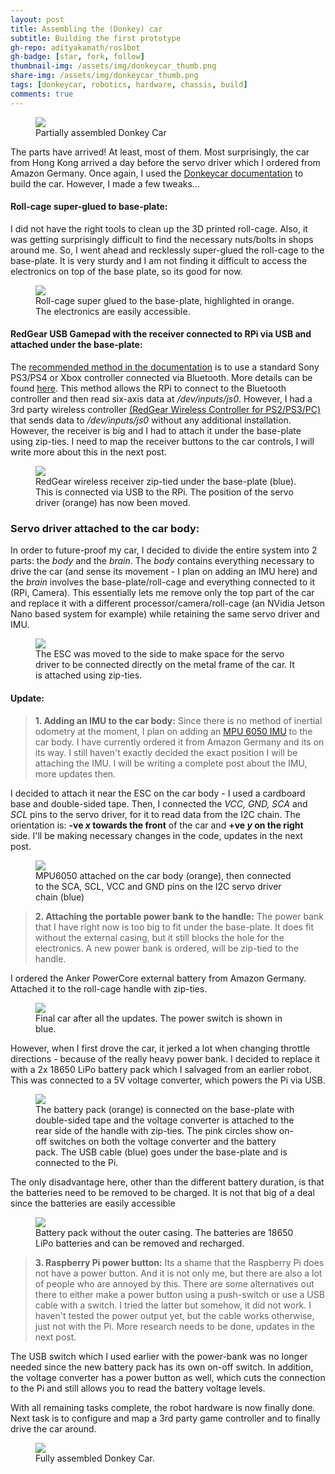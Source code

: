 ```yaml
---
layout: post
title: Assembling the (Donkey) car
subtitle: Building the first prototype
gh-repo: adityakamath/ros1bot
gh-badge: [star, fork, follow]
thumbnail-img: /assets/img/donkeycar_thumb.png
share-img: /assets/img/donkeycar_thumb.png
tags: [donkeycar, robotics, hardware, chassis, build]
comments: true
---
```


<figure class="aligncenter">
	<img src="https://adityakamath.github.com/assets/img/donkeycar_assembly1.png" />
	<figcaption>Partially assembled Donkey Car</figcaption>
</figure>

The parts have arrived! At least, most of them. Most surprisingly, the car from Hong Kong arrived a day before the servo driver which I ordered from Amazon Germany. Once again, I used the [Donkeycar documentation](https://docs.donkeycar.com/) to build the car. However, I made a few tweaks...

#### Roll-cage super-glued to base-plate:

I did not have the right tools to clean up the 3D printed roll-cage. Also, it was getting surprisingly difficult to find the necessary nuts/bolts in shops around me. So, I went ahead and recklessly super-glued the roll-cage to the base-plate. It is very sturdy and I am not finding it difficult to access the electronics on top of the base plate, so its good for now.

<figure class="aligncenter">
	<img src="https://adityakamath.github.com/assets/img/donkeycar_rollcage_glue.png" />
	<figcaption>Roll-cage super glued to the base-plate, highlighted in orange. The electronics are easily accessible.</figcaption>
</figure>

#### RedGear USB Gamepad with the receiver connected to RPi via USB and attached under the base-plate:

The [recommended method in the documentation](https://github.com/autorope/donkeypart_ps3_controller) is to use a standard Sony PS3/PS4 or Xbox controller connected via Bluetooth. More details can be found [here](https://github.com/autorope/donkeypart_ps3_controller). This method allows the RPi to connect to the Bluetooth controller and then read six-axis data at _/dev/inputs/js0_. However, I had a 3rd party wireless controller [(RedGear Wireless Controller for PS2/PS3/PC)](https://www.amazon.in/Redgear-Wireless-Controller-PS2-PS3/dp/B01B7SJUOA) that sends data to _/dev/inputs/js0_ without any additional installation. However, the receiver is big and I had to attach it under the base-plate using zip-ties. I need to map the receiver buttons to the car controls, I will write more about this in the next post.

<figure class="aligncenter">
	<img src="https://adityakamath.github.com/assets/img/donkeycar_receiver_ziptied.png" />
	<figcaption>RedGear wireless receiver zip-tied under the base-plate (blue). This is connected via USB to the RPi. The position of the servo driver (orange) has now been moved.</figcaption>
</figure>

### Servo driver attached to the car body:

In order to future-proof my car, I decided to divide the entire system into 2 parts: the _body_ and the _brain_. The _body_ contains everything necessary to drive the car (and sense its movement - I plan on adding an IMU here) and the _brain_ involves the base-plate/roll-cage and everything connected to it (RPi, Camera). This essentially lets me remove only the top part of the car and replace it with a different processor/camera/roll-cage (an NVidia Jetson Nano based system for example) while retaining the same servo driver and IMU.

<figure class="aligncenter">
	<img src="https://adityakamath.github.com/assets/img/donkeycar_pwmboard_ziptied.png" />
	<figcaption>The ESC was moved to the side to make space for the servo driver to be connected directly on the metal frame of the car. It is attached using zip-ties.</figcaption>
</figure>

#### Update:

> **1\. Adding an IMU to the car body:** Since there is no method of inertial odometry at the moment, I plan on adding an [MPU 6050 IMU](https://docs.donkeycar.com/parts/imu/) to the car body. I have currently ordered it from Amazon Germany and its on its way. I still haven't exactly decided the exact position I will be attaching the IMU. I will be writing a complete post about the IMU, more updates then.

I decided to attach it near the ESC on the car body - I used a cardboard base and double-sided tape. Then, I connected the _VCC, GND, SCA_ and _SCL_ pins to the servo driver, for it to read data from the I2C chain. The orientation is: **\-ve _x_ towards the front** of the car and **+ve _y_ on the right** side. I'll be making necessary changes in the code, updates in the next post.

<figure class="aligncenter">
	<img src="https://adityakamath.github.com/assets/img/donkeycar_imu_attached.png" />
	<figcaption>MPU6050 attached on the car body (orange), then connected to the SCA, SCL, VCC and GND pins on the I2C servo driver chain (blue)</figcaption>
</figure>

> **2\. Attaching the portable power bank to the handle:** The power bank that I have right now is too big to fit under the base-plate. It does fit without the external casing, but it still blocks the hole for the electronics. A new power bank is ordered, will be zip-tied to the handle.

I ordered the Anker PowerCore external battery from Amazon Germany. Attached it to the roll-cage handle with zip-ties.

<figure class="aligncenter">
	<img src="https://adityakamath.github.com/assets/img/donkeycar_powerbank_ziptied.png" />
	<figcaption>Final car after all the updates. The power switch is shown in blue.</figcaption>
</figure>

However, when I first drove the car, it jerked a lot when changing throttle directions - because of the really heavy power bank. I decided to replace it with a 2x 18650 LiPo battery pack which I salvaged from an earlier robot. This was connected to a 5V voltage converter, which powers the Pi via USB.

<figure class="aligncenter">
	<img src="https://adityakamath.github.com/assets/img/donkeycar_batterypack_glued.png" />
	<figcaption>The battery pack (orange) is connected on the base-plate with double-sided tape and the voltage converter is attached to the rear side of the handle with zip-ties. The pink circles show on-off switches on both the voltage converter and the battery pack. The USB cable (blue) goes under the base-plate and is connected to the Pi.</figcaption>
</figure>

The only disadvantage here, other than the different battery duration, is that the batteries need to be removed to be charged. It is not that big of a deal since the batteries are easily accessible

<figure class="aligncenter">
	<img src="https://adityakamath.github.com/assets/img/donkeycar_batterypack_nocasing.png" />
	<figcaption>Battery pack without the outer casing. The batteries are 18650 LiPo batteries and can be removed and recharged.</figcaption>
</figure>

> **3\. Raspberry Pi power button:** Its a shame that the Raspberry Pi does not have a power button. And it is not only me, but there are also a lot of people who are annoyed by this. There are some alternatives out there to either make a power button using a push-switch or use a USB cable with a switch. I tried the latter but somehow, it did not work. I haven't tested the power output yet, but the cable works otherwise, just not with the Pi. More research needs to be done, updates in the next post.

The USB switch which I used earlier with the power-bank was no longer needed since the new battery pack has its own on-off switch. In addition, the voltage converter has a power button as well, which cuts the connection to the Pi and still allows you to read the battery voltage levels.

With all remaining tasks complete, the robot hardware is now finally done. Next task is to configure and map a 3rd party game controller and to finally drive the car around.

<figure class="aligncenter">
	<img src="https://adityakamath.github.com/assets/img/donkeycar_assembly2.png" />
	<figcaption>Fully assembled Donkey Car.</figcaption>
</figure>
